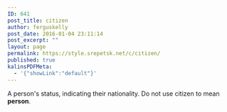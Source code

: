 ```yaml
---
ID: 641
post_title: citizen
author: ferguskelly
post_date: 2016-01-04 23:11:14
post_excerpt: ""
layout: page
permalink: https://style.srepetsk.net/c/citizen/
published: true
kalinsPDFMeta:
  - '{"showLink":"default"}'
---
```

A person's status, indicating their nationality. Do not use citizen to mean <strong>person</strong>.